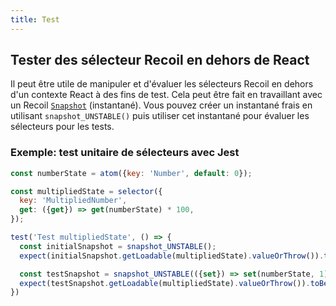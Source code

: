 ```yaml
---
title: Test
---
```


## Tester des sélecteur Recoil en dehors de React

Il peut être utile de manipuler et d'évaluer les sélecteurs Recoil en dehors d'un contexte React à des fins de test. Cela peut être fait en travaillant avec un Recoil [`Snapshot`](/docs/api-reference/core/Snapshot) (instantané). Vous pouvez créer un instantané frais en utilisant `snapshot_UNSTABLE()` puis utiliser cet instantané pour évaluer les sélecteurs pour les tests. 

### Exemple: test unitaire de sélecteurs avec Jest

```jsx
const numberState = atom({key: 'Number', default: 0});

const multipliedState = selector({
  key: 'MultipliedNumber',
  get: ({get}) => get(numberState) * 100,
});

test('Test multipliedState', () => {
  const initialSnapshot = snapshot_UNSTABLE();
  expect(initialSnapshot.getLoadable(multipliedState).valueOrThrow()).toBe(0);

  const testSnapshot = snapshot_UNSTABLE(({set}) => set(numberState, 1));
  expect(testSnapshot.getLoadable(multipliedState).valueOrThrow()).toBe(100);
})
```
